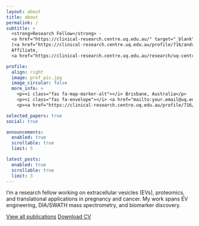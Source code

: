 ```yaml
---
layout: about
title: about
permalink: /
subtitle: >
  <strong>Research Fellow</strong> ·
  <a href="https://clinical-research.centre.uq.edu.au/" target="_blank" rel="noopener">UQ Centre for Clinical Research (UQCCR)</a>
  (<a href="https://clinical-research.centre.uq.edu.au/profile/716/andrew-lai" target="_blank" rel="noopener">profile</a>) ·
  Affiliate,
  <a href="https://clinical-research.centre.uq.edu.au/research/uq-centre-extracellular-vesicle-nanomedicine" target="_blank" rel="noopener">UQ Centre for Extracellular Vesicle Nanomedicine</a>

profile:
  align: right
  image: prof_pic.jpg
  image_circular: false
  more_info: >
    <p><i class="fas fa-map-marker-alt"></i> Brisbane, Australia</p>
    <p><i class="fas fa-envelope"></i> <a href="mailto:your.email@uq.edu.au">your.email@uq.edu.au</a></p>
    <p><a href="https://clinical-research.centre.uq.edu.au/profile/716/andrew-lai" target="_blank" rel="noopener">UQCCR profile</a></p>

selected_papers: true
social: true

announcements:
  enabled: true
  scrollable: true
  limit: 5

latest_posts:
  enabled: true
  scrollable: true
  limit: 3
---
```


I’m a research fellow working on extracellular vesicles (EVs), proteomics, and translational applications in pregnancy and cancer. My work spans EV engineering, DIA/SWATH mass spectrometry, and biomarker discovery.

<p>
  <a class="btn btn-sm btn-outline-primary" href="/publications/">View all publications</a>
  <a class="btn btn-sm btn-outline-secondary" href="/assets/pdf/Andrew_Lai_CV.pdf">Download CV</a>
</p>
